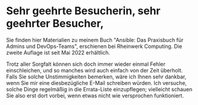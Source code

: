 # Sehr geehrte Besucherin, sehr geehrter Besucher,

Sie finden hier Materialien zu meinem Buch "Ansible: Das Praxisbuch für Admins und DevOps-Teams", erschienen bei Rheinwerk Computing.
Die zweite Auflage ist seit Mai 2022 erhältlich.

Trotz aller Sorgfalt können sich doch immer wieder einmal Fehler einschleichen, und so manches wird auch einfach von der Zeit überholt.
Falls Sie solche Unstimmigkeiten bemerken, wäre ich Ihnen sehr dankbar, wenn Sie mir eine diesbezügliche E-Mail schreiben würden.
Ich versuche, solche Dinge regelmäßig in die Errata-Liste einzupflegen; vielleicht schauen Sie also erst dort vorbei, wenn etwas
nicht wie versprochen funktioniert.


